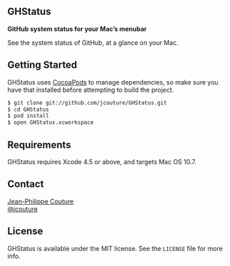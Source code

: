 GHStatus
-------
**GitHub system status for your Mac’s menubar**

See the system status of GitHub, at a glance on your Mac.

## Getting Started

GHStatus uses [CocoaPods](https://github.com/CocoaPods/CocoaPods) to manage dependencies, so make sure you have that installed before attempting to build the project.

``` bash
$ git clone git://github.com/jcouture/GHStatus.git
$ cd GHStatus
$ pod install
$ open GHStatus.xcworkspace
```

## Requirements

GHStatus requires Xcode 4.5 or above, and targets Mac OS 10.7.

## Contact

[Jean-Philippe Couture](http://github.com/jcouture)  
[@jcouture](https://twitter.com/jcouture)

## License

GHStatus is available under the MIT license. See the `LICENSE` file for more info.